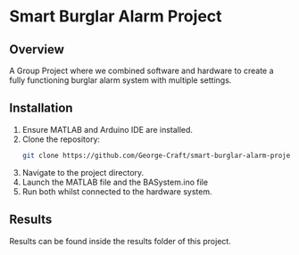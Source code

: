 # Smart Burglar Alarm Project
## Overview
A Group Project where we combined software and hardware to create a fully functioning burglar alarm system with multiple settings.

## Installation
1. Ensure MATLAB and Arduino IDE are installed.
2.  Clone the repository:
      ```bash
      git clone https://github.com/George-Craft/smart-burglar-alarm-project.git

3. Navigate to the project directory.
4. Launch the MATLAB file and the BASystem.ino file
5. Run both whilst connected to the hardware system.

## Results
Results can be found inside the results folder of this project.
